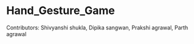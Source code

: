 # Hand_Gesture_Game

Contributors: 
Shivyanshi shukla, 
Dipika sangwan, 
Prakshi agrawal, 
Parth agrawal
